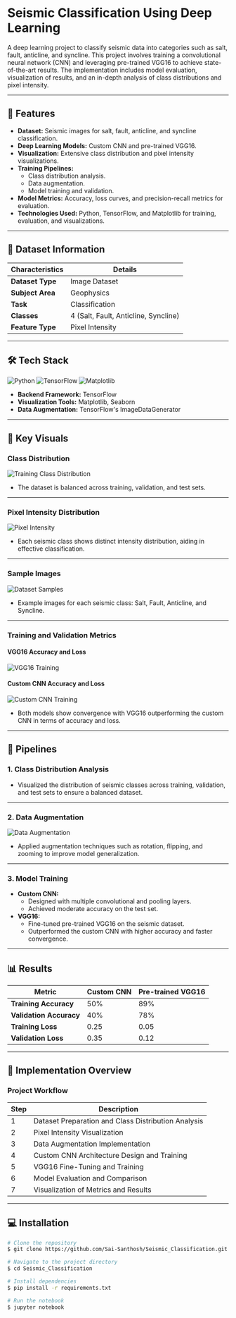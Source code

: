 # Seismic Classification Using Deep Learning

A deep learning project to classify seismic data into categories such as salt, fault, anticline, and syncline. This project involves training a convolutional neural network (CNN) and leveraging pre-trained VGG16 to achieve state-of-the-art results. The implementation includes model evaluation, visualization of results, and an in-depth analysis of class distributions and pixel intensity.

---

## 🚀 Features

- **Dataset:** Seismic images for salt, fault, anticline, and syncline classification.
- **Deep Learning Models:** Custom CNN and pre-trained VGG16.
- **Visualization:** Extensive class distribution and pixel intensity visualizations.
- **Training Pipelines:**
  - Class distribution analysis.
  - Data augmentation.
  - Model training and validation.
- **Model Metrics:** Accuracy, loss curves, and precision-recall metrics for evaluation.
- **Technologies Used:** Python, TensorFlow, and Matplotlib for training, evaluation, and visualizations.

---

## 📂 Dataset Information

| **Characteristics** | **Details**      |
|----------------------|------------------|
| **Dataset Type**     | Image Dataset   |
| **Subject Area**     | Geophysics      |
| **Task**             | Classification  |
| **Classes**          | 4 (Salt, Fault, Anticline, Syncline) |
| **Feature Type**     | Pixel Intensity |

---

## 🛠️ Tech Stack

![Python](https://img.shields.io/badge/Python-3.10-blue?logo=python&logoColor=white) ![TensorFlow](https://img.shields.io/badge/TensorFlow-Framework-orange?logo=tensorflow&logoColor=white) ![Matplotlib](https://img.shields.io/badge/Matplotlib-Visualization-blue?logo=python&logoColor=white)

- **Backend Framework:** TensorFlow
- **Visualization Tools:** Matplotlib, Seaborn
- **Data Augmentation:** TensorFlow's ImageDataGenerator

---

## 🌟 Key Visuals

### **Class Distribution**
![Training Class Distribution](training%20class%20distirbutuoon.png)

- The dataset is balanced across training, validation, and test sets.

---

### **Pixel Intensity Distribution**
![Pixel Intensity](pixel%20intensity%20distir.png)

- Each seismic class shows distinct intensity distribution, aiding in effective classification.

---

### **Sample Images**
![Dataset Samples](dataset%20img.png)

- Example images for each seismic class: Salt, Fault, Anticline, and Syncline.

---

### **Training and Validation Metrics**

#### **VGG16 Accuracy and Loss**
![VGG16 Training](vgg16.png)

#### **Custom CNN Accuracy and Loss**
![Custom CNN Training](cnn%20.png)

- Both models show convergence with VGG16 outperforming the custom CNN in terms of accuracy and loss.

---

## 📜 Pipelines

### **1. Class Distribution Analysis**
- Visualized the distribution of seismic classes across training, validation, and test sets to ensure a balanced dataset.

---

### **2. Data Augmentation**
![Data Augmentation](augmentaiton.png)

- Applied augmentation techniques such as rotation, flipping, and zooming to improve model generalization.

---

### **3. Model Training**
- **Custom CNN:**
  - Designed with multiple convolutional and pooling layers.
  - Achieved moderate accuracy on the test set.
- **VGG16:**
  - Fine-tuned pre-trained VGG16 on the seismic dataset.
  - Outperformed the custom CNN with higher accuracy and faster convergence.

---

## 📊 Results

| Metric               | Custom CNN | Pre-trained VGG16 |
|-----------------------|------------|--------------------|
| **Training Accuracy** | 50%        | 89%               |
| **Validation Accuracy** | 40%        | 78%               |
| **Training Loss**     | 0.25       | 0.05              |
| **Validation Loss**   | 0.35       | 0.12              |

---

## 📜 Implementation Overview

### **Project Workflow**

| Step | Description |
|------|-------------|
| 1    | Dataset Preparation and Class Distribution Analysis |
| 2    | Pixel Intensity Visualization |
| 3    | Data Augmentation Implementation |
| 4    | Custom CNN Architecture Design and Training |
| 5    | VGG16 Fine-Tuning and Training |
| 6    | Model Evaluation and Comparison |
| 7    | Visualization of Metrics and Results |

---

## 💻 Installation

```bash
# Clone the repository
$ git clone https://github.com/Sai-Santhosh/Seismic_Classification.git

# Navigate to the project directory
$ cd Seismic_Classification

# Install dependencies
$ pip install -r requirements.txt

# Run the notebook
$ jupyter notebook
